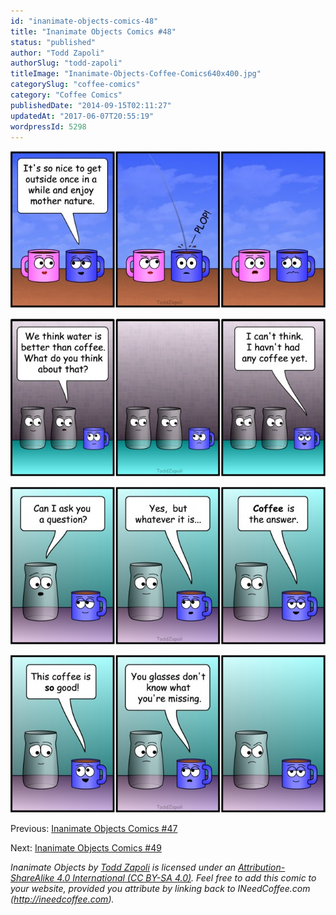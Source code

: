 ```yaml
---
id: "inanimate-objects-comics-48"
title: "Inanimate Objects Comics #48"
status: "published"
author: "Todd Zapoli"
authorSlug: "todd-zapoli"
titleImage: "Inanimate-Objects-Coffee-Comics640x400.jpg"
categorySlug: "coffee-comics"
category: "Coffee Comics"
publishedDate: "2014-09-15T02:11:27"
updatedAt: "2017-06-07T20:55:19"
wordpressId: 5298
---
```


[![mother nature](201427-mother-nature-650x325.jpg)](http://ineedcoffee.com/wp-content/uploads/2014/09/201427-mother-nature.jpg)

[![thinking before coffee](201428-cant-think-untill-ive-had-coffee-650x325.jpg)](http://ineedcoffee.com/wp-content/uploads/2014/09/201428-cant-think-untill-ive-had-coffee.jpg)

[![coffee is the answer](201425-coffee-is-the-answer-650x325.jpg)](http://ineedcoffee.com/wp-content/uploads/2014/09/201425-coffee-is-the-answer.jpg)

[![glasses don't know](201426-you-glasses-dont-know-650x325.jpg)](http://ineedcoffee.com/wp-content/uploads/2014/09/201426-you-glasses-dont-know.jpg)

Previous: [Inanimate Objects Comics #47](http://ineedcoffee.com/inanimate-objects-comics-47/)

Next: [Inanimate Objects Comics #49](http://ineedcoffee.com/inanimate-objects-comics-49/)

*Inanimate Objects by [Todd Zapoli](http://ineedcoffee.com/) is licensed under an [Attribution-ShareAlike 4.0 International (CC BY-SA 4.0)](https://creativecommons.org/licenses/by-sa/4.0/). Feel free to add this comic to your website, provided you attribute by linking back to INeedCoffee.com (http://ineedcoffee.com).*
